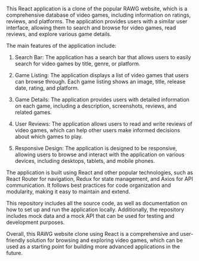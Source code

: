This React application is a clone of the popular RAWG website, which is a comprehensive database of video games, including information on ratings, reviews, and platforms. The application provides users with a similar user interface, allowing them to search and browse for video games, read reviews, and explore various game details.

The main features of the application include:

1. Search Bar: The application has a search bar that allows users to easily search for video games by title, genre, or platform.

2. Game Listing: The application displays a list of video games that users can browse through. Each game listing shows an image, title, release date, rating, and platform.

3. Game Details: The application provides users with detailed information on each game, including a description, screenshots, reviews, and related games.

4. User Reviews: The application allows users to read and write reviews of video games, which can help other users make informed decisions about which games to play.

5. Responsive Design: The application is designed to be responsive, allowing users to browse and interact with the application on various devices, including desktops, tablets, and mobile phones.

The application is built using React and other popular technologies, such as React Router for navigation, Redux for state management, and Axios for API communication. It follows best practices for code organization and modularity, making it easy to maintain and extend.

This repository includes all the source code, as well as documentation on how to set up and run the application locally. Additionally, the repository includes mock data and a mock API that can be used for testing and development purposes.

Overall, this RAWG website clone using React is a comprehensive and user-friendly solution for browsing and exploring video games, which can be used as a starting point for building more advanced applications in the future.
